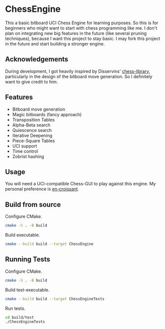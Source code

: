 # ChessEngine

This a basic bitboard UCI Chess Engine for learning purposes. So this is for 
beginners who might want to start with chess programming like me. I don't
plan on integrating new big features in the future (like several pruning 
techniques), because I want this project to stay basic. I may fork this project
in the future and start building a stronger engine.

## Acknowledgements

During development, I got heavily inspired by Disservins' [chess-library](https://github.com/Disservin/chess-library),
particularly in the design of the bitboard move generation. So I definitely want to give
credit to him.

## Features

- Bitboard move generation
- Magic bitboards (fancy approach)
- Transposition Tables
- Alpha-Beta search
- Quiescence search
- Iterative Deepening
- Piece-Square Tables
- UCI support
- Time control
- Zobrist hashing

## Usage

You will need a UCI-compatible Chess-GUI to play against this engine. My personal
preference is [en-croissant](https://github.com/franciscoBSalgueiro/en-croissant).

## Build from source

Configure CMake.

```bash
cmake -S . -B build
```

Build executable.

```bash
cmake --build build --target ChessEngine
```

## Running Tests

Configure CMake.

```bash
cmake -S . -B build
```

Build test-executable.

```bash
cmake --build build --target ChessEngineTests
```

Run tests.

```bash
cd build/test
./ChessEngineTests
```

